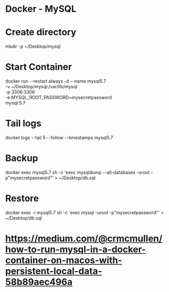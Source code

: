# Docker - MySQL


# Create directory
mkdir -p ~/Desktop/mysql

# Start Container
docker run --restart always -d --name mysql5.7 \
-v ~/Desktop/mysql:/var/lib/mysql \
-p 3306:3306 \
-e MYSQL_ROOT_PASSWORD=mysecretpassword \
mysql:5.7

# Tail logs
docker logs --tail 5 --follow --timestamps mysql5.7

# Backup
docker exec mysql5.7 sh -c 'exec mysqldump --all-databases -uroot -p"mysecretpassword"' > ~/Desktop/db.sql

# Restore
docker exec -i mysql5.7 sh -c 'exec mysql -uroot -p"mysecretpassword"' < ~/Desktop/db.sql

# https://medium.com/@crmcmullen/how-to-run-mysql-in-a-docker-container-on-macos-with-persistent-local-data-58b89aec496a

